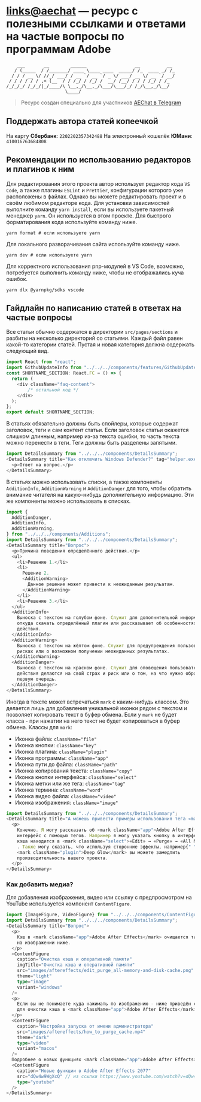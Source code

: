 # [links@aechat](https://aechat.ru) — ресурс с полезными ссылками и ответами на частые вопросы по программам Adobe

```plaintext
    ___       __        ______                  __          __
   / (_____  / /_______/ ____ \____ ____  _____/ /_  ____ _/ /_
  / / / __ \/ //_/ ___/ / __ `/ __ `/ _ \/ ___/ __ \/ __ `/ __/
 / / / / / / ,< (__  / / /_/ / /_/ /  __/ /__/ / / / /_/ / /_
/_/_/_/ /_/_/|_/____/\ \__,_/\__,_/\___/\___/_/ /_/\__,_/\__/
                      \____/
```

> Ресурс создан специально для участников [AEChat в Telegram](https://t.me/joinchat/F1DdXtG9LephYWUy)

## Поддержать автора статей копеечкой

На карту **Сбербанк**: `2202202357342488`
На электронный кошелёк **ЮМани**: `410016763684808`

## Рекомендации по использованию редакторов и плагинов к ним

Для редактирования этого проекта автор использует редактор кода `VS Code`, а также плагины `ESLint` и `Prettier`, конфигурации которого уже расположены в файлах. Однако вы можете редактировать проект и в своём любимом редакторе кода.
Для установки зависимостей выполните команду `yarn install`, если вы используете пакетный менеджер `yarn`. Он используется в этом проекте.
Для быстрого форматирования кода используйте команду ниже.

```shell
yarn format # если используете yarn
```

Для локального разворачивания сайта используйте команду ниже.

```shell
yarn dev # если используете yarn
```

Для корректного использования pnp-модулей в VS Code, возможно, потребуется выполнить команду ниже, чтобы не отображались куча ошибок.

```shell
yarn dlx @yarnpkg/sdks vscode
```

## Гайдлайн по написанию статей в ответах на частые вопросы

Все статьи обычно содержатся в директории `src/pages/sections` и разбиты на несколько директорий со статьями. Каждый файл равен какой-то категории статей.
Пустая и новая категория должна содержать следующий вид.

```typescript
import React from "react";
import GithubUpdateInfo from "../../../components/features/GithubUpdateInfo";
const SHORTNAME_SECTION: React.FC = () => {
  return (
    <div className="faq-content">
        /* остальной код */
    </div>
  );
};
export default SHORTNAME_SECTION;
```

В статьях обязательно должны быть спойлеры, которые содержат заголовок, теги и сам контент статьи. Если заголовок статьи окажется слишком длинным, например из-за текста ошибки, то часть текста можно перенести в теги. Теги должны быть разделены запятыми.

```typescript
import DetailsSummary from "../../../components/DetailsSummary";
<DetailsSummary title="Как отключить Windows Defender?" tag="helper.exe не найден, выключить дефендер, отрубить антивирус">
  <p>Ответ на вопрос.</p>
</DetailsSummary>
```

В статьях можно использовать списки, а также компоненты  `AdditionInfo`, `AdditionWarning` и `AdditionDanger` для того, чтобы обратить внимание читателя на какую-нибудь дополнительную информацию. Эти же компоненты можно использовать в списках.

```typescript
import {
  AdditionDanger,
  AdditionInfo,
  AdditionWarning,
} from "../../../components/Additions";
import DetailsSummary from "../../../components/DetailsSummary";
<DetailsSummary title="Вопрос">
  <p>Причина поведения определённого действия.</p>
  <ul>
    <li>Решение 1.</li>
    <li>
      Решение 2.
      <AdditionWarning>
        Данное решение может привести к неожиданным резульатам.
      </AdditionWarning>
    </li>
    <li>Решение 3.</li>
  </ul>
  <AdditionInfo>
    Выноска с текстом на голубом фоне. Служит для дополнительной информации, например
    откуда скачать определённый плагин или рассказывает об особенностях работы конкретного
    действия.
  </AdditionInfo>
  <AdditionWarning>
    Выноска с текстом на жёлтом фоне. Служит для предупреждения пользователей о возможных
    рисках или о возможном получении неожиданных результатах.
  </AdditionWarning>
  <AdditionDanger>
    Выноска с текстом на красном фоне. Служит для оповещения пользователей о том, что
    действия делаются на свой страх и риск или о том, на что нужно обратить внимание в
    первую очередь.
  </AdditionDanger>
</DetailsSummary>
```

Иногда в тексте может встречаться `mark` с каким-нибудь классом. Это делается лишь для добавления уникальной иконки рядом с текстом и позволяет копировать текст в буфер обмена. Если у `mark` не будет класса - при нажатии на него текст не будет копироваться в буфер обмена.
Классы для `mark`:

- Иконка файла: `className="file"`
- Иконка кнопки: `className="key"`
- Иконка плагина: `className="plugin"`
- Иконка программы: `className="app"`
- Иконка пути до файла: `className="path"`
- Иконка копирования текста: `className="copy"`
- Иконка кнопки интерфейса: `className="select"`
- Иконка метки или же тега: `className="tag"`
- Иконка термина: `className="word"`
- Иконка видео файла: `className="video"`
- Иконка изображения: `className="image"`

```typescript
import DetailsSummary from "../../../components/DetailsSummary";
<DetailsSummary title="А можешь привести примеры использования тега «mark»?">
  <p>
    Конечно. Я могу рассказать об <mark className="app">Adobe After Effects</mark>, указывая на
    интерфейс с помощью тегов. Например я могу указать кнопку в интерфейсе: очистка
    кэша находится в <mark className="select">«Edit» → «Purge» → «All Memory and Cache»</mark>
    . Также могу сказать, что используя сторонние эффекты, например{" "}
    <mark className="plugin">Deep Glow</mark> вы можете замедлить
    производительность вашего проекта.
  </p>
</DetailsSummary>
```

### Как добавить медиа?

Для добавления изображения, видео или ссылку с предпросмотром на YouTube используется компонент `ContentFigure`.

```typescript
import {ImageFigure, VideoFigure} from "../../../components/ContentFigure";
import DetailsSummary from "../../../components/DetailsSummary";
<DetailsSummary title="Вопрос">
  <p>
    Кэш в <mark className="app">Adobe After Effects</mark> очищается таким образом, как показано
    на изображении ниже.
  </p>
  <ContentFigure
    caption="Очистка кэша и оперативной памяти"
    imgTitle="Очистка кэша и оперативной памяти"
    src="images/aftereffects/edit_purge_all-memory-and-disk-cache.png"
    theme="light"
    type="image"
    variant="windows"
  />
  <p>
    Если вы не понимаете куда нажимать по изображению - ниже приведён скринкаст действий
    для очистки кэша в <mark className="app">Adobe After Effects</mark>.
  </p>
  <ContentFigure
    caption="Настройка запуска от имени администратора"
    src="images/aftereffects/how_to_purge_cache.mp4"
    theme="dark"
    type="video"
    variant="macos"
  />
  Подробнее о новых функциях <mark className="app">Adobe After Effects> вы можете посмотреть в официальном канале <mark className="company">Adobe</mark> на <mark className="app">YouTube</mark>
  <ContentFigure
    caption="Новые функции в Adobe After Effects 2077"
    src="dQw4w9WgXcQ" // из ссылки https://www.youtube.com/watch?v=dQw4w9WgXcQ нам нужно взять значение после знака "равно"
    type="youtube"
  />
</DetailsSummary>
```
